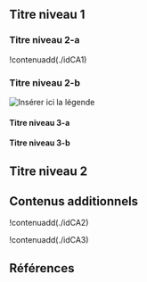 <!--insérer ci-dessous le texte en markdown de la conclusion-->

## Titre niveau 1

### Titre niveau 2-a

!contenuadd(./idCA1) <!-- pour insérer un contenu additionnel dans le corps du texte-->


### Titre niveau 2-b

![Insérer ici la légende](./media/NomDuFichier.png) <!-- pour insérer une illustration directement dans le corps du texte-->


#### Titre niveau 3-a

#### Titre niveau 3-b


## Titre niveau 2


## Contenus additionnels

<!-- si pas de CA, supprimer le titre de niveaux 2 -->

!contenuadd(./idCA2)

!contenuadd(./idCA3)


## Références

<!-- C'est ici que s'afficheront les références bibliographiques du fichier introduction.bib dans le html-->
